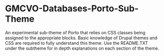 # GMCVO-Databases-Porto-Sub-Theme
An experimental sub-theme of Porto that relies on CSS classes being assigned to the appropriate blocks. Basic knowledge of Drupal themes and CSS are required to fully understand this theme. Use the README.TXT under the subtheme for in depth explanations on each section of the theme.
